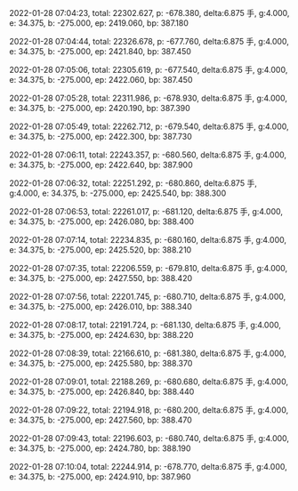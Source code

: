 2022-01-28 07:04:23, total: 22302.627, p: -678.380, delta:6.875 手, g:4.000, e: 34.375, b: -275.000, ep: 2419.060, bp: 387.180

2022-01-28 07:04:44, total: 22326.678, p: -677.760, delta:6.875 手, g:4.000, e: 34.375, b: -275.000, ep: 2421.840, bp: 387.450

2022-01-28 07:05:06, total: 22305.619, p: -677.540, delta:6.875 手, g:4.000, e: 34.375, b: -275.000, ep: 2422.060, bp: 387.450

2022-01-28 07:05:28, total: 22311.986, p: -678.930, delta:6.875 手, g:4.000, e: 34.375, b: -275.000, ep: 2420.190, bp: 387.390

2022-01-28 07:05:49, total: 22262.712, p: -679.540, delta:6.875 手, g:4.000, e: 34.375, b: -275.000, ep: 2422.300, bp: 387.730

2022-01-28 07:06:11, total: 22243.357, p: -680.560, delta:6.875 手, g:4.000, e: 34.375, b: -275.000, ep: 2422.640, bp: 387.900

2022-01-28 07:06:32, total: 22251.292, p: -680.860, delta:6.875 手, g:4.000, e: 34.375, b: -275.000, ep: 2425.540, bp: 388.300

2022-01-28 07:06:53, total: 22261.017, p: -681.120, delta:6.875 手, g:4.000, e: 34.375, b: -275.000, ep: 2426.080, bp: 388.400

2022-01-28 07:07:14, total: 22234.835, p: -680.160, delta:6.875 手, g:4.000, e: 34.375, b: -275.000, ep: 2425.520, bp: 388.210

2022-01-28 07:07:35, total: 22206.559, p: -679.810, delta:6.875 手, g:4.000, e: 34.375, b: -275.000, ep: 2427.550, bp: 388.420

2022-01-28 07:07:56, total: 22201.745, p: -680.710, delta:6.875 手, g:4.000, e: 34.375, b: -275.000, ep: 2426.010, bp: 388.340

2022-01-28 07:08:17, total: 22191.724, p: -681.130, delta:6.875 手, g:4.000, e: 34.375, b: -275.000, ep: 2424.630, bp: 388.220

2022-01-28 07:08:39, total: 22166.610, p: -681.380, delta:6.875 手, g:4.000, e: 34.375, b: -275.000, ep: 2425.580, bp: 388.370

2022-01-28 07:09:01, total: 22188.269, p: -680.680, delta:6.875 手, g:4.000, e: 34.375, b: -275.000, ep: 2426.840, bp: 388.440

2022-01-28 07:09:22, total: 22194.918, p: -680.200, delta:6.875 手, g:4.000, e: 34.375, b: -275.000, ep: 2427.560, bp: 388.470

2022-01-28 07:09:43, total: 22196.603, p: -680.740, delta:6.875 手, g:4.000, e: 34.375, b: -275.000, ep: 2424.780, bp: 388.190

2022-01-28 07:10:04, total: 22244.914, p: -678.770, delta:6.875 手, g:4.000, e: 34.375, b: -275.000, ep: 2424.910, bp: 387.960
